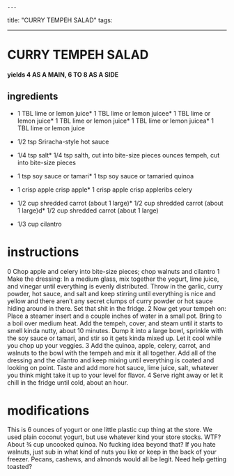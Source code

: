 
	---
title: "CURRY TEMPEH SALAD"
tags:

---
# CURRY TEMPEH SALAD
#### yields 4 AS A MAIN, 6 TO 8 AS A SIDE
## ingredients
* 1 TBL lime or lemon juice* 1 TBL lime or lemon juicee* 1 TBL lime or lemon juice* 1 TBL lime or lemon juice* 1 TBL lime or lemon juicea* 1 TBL lime or lemon juice
* 1/2 tsp Sriracha-style hot sauce

* 1/4 tsp salt* 1/4 tsp salth, cut into bite-size pieces ounces tempeh, cut into bite-size pieces

* 1 tsp soy sauce or tamari* 1 tsp soy sauce or tamaried quinoa

* 1 crisp apple crisp apple* 1 crisp apple crisp appleribs celery

* 1/2 cup shredded carrot (about 1 large)* 1/2 cup shredded carrot (about 1 large)d* 1/2 cup shredded carrot (about 1 large)
* 1/3 cup cilantro


# instructions
0 Chop apple and celery into bite-size pieces; chop walnuts and cilantro
1 Make the dressing: In a medium glass, mix together the yogurt, lime juice, and vinegar until everything is evenly distributed. Throw in the garlic, curry powder, hot sauce, and salt and keep stirring until everything is nice and yellow and there aren’t any secret clumps of curry powder or hot sauce hiding around in there. Set that shit in the fridge.
2 Now get your tempeh on: Place a steamer insert and a couple inches of water in a small pot. Bring to a boil over medium heat. Add the tempeh, cover, and steam until it starts to smell kinda nutty, about 10 minutes. Dump it into a large bowl, sprinkle with the soy sauce or tamari, and stir so it gets kinda mixed up. Let it cool while you chop up your veggies.
3 Add the quinoa, apple, celery, carrot, and walnuts to the bowl with the tempeh and mix it all together. Add all of the dressing and the cilantro and keep mixing until everything is coated and looking on point. Taste and add more hot sauce, lime juice, salt, whatever you think might take it up to your level for flavor.
4 Serve right away or let it chill in the fridge until cold, about an hour.

# modifications

This is 6 ounces of yogurt or one little plastic cup thing at the store. We used plain coconut yogurt, but use whatever kind your store stocks.
 WTF?
 About ¾ cup uncooked quinoa. No fucking idea beyond that?
 If you hate walnuts, just sub in what kind of nuts you like or keep in the back of your freezer. Pecans, cashews, and almonds would all be legit. Need help getting toasted?
	
	
